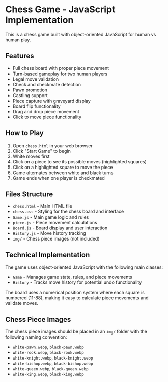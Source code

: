 # Chess Game - JavaScript Implementation

This is a chess game built with object-oriented JavaScript for human vs human play.

## Features

- Full chess board with proper piece movement
- Turn-based gameplay for two human players
- Legal move validation
- Check and checkmate detection
- Pawn promotion
- Castling support
- Piece capture with graveyard display
- Board flip functionality
- Drag and drop piece movement
- Click to move piece functionality

## How to Play

1. Open `chess.html` in your web browser
2. Click "Start Game" to begin
3. White moves first
4. Click on a piece to see its possible moves (highlighted squares)
5. Click on a highlighted square to move the piece
6. Game alternates between white and black turns
7. Game ends when one player is checkmated

## Files Structure

- `chess.html` - Main HTML file
- `chess.css` - Styling for the chess board and interface
- `Game.js` - Main game logic and rules
- `piece.js` - Piece movement calculations
- `Board.js` - Board display and user interaction
- `History.js` - Move history tracking
- `img/` - Chess piece images (not included)

## Technical Implementation

The game uses object-oriented JavaScript with the following main classes:

- `Game` - Manages game state, rules, and piece movements
- `History` - Tracks move history for potential undo functionality

The board uses a numerical position system where each square is numbered (11-88), making it easy to calculate piece movements and validate moves.

## Chess Piece Images

The chess piece images should be placed in an `img/` folder with the following naming convention:
- `white-pawn.webp`, `black-pawn.webp`
- `white-rook.webp`, `black-rook.webp`
- `white-knight.webp`, `black-knight.webp`
- `white-bishop.webp`, `black-bishop.webp`
- `white-queen.webp`, `black-queen.webp`
- `white-king.webp`, `black-king.webp`